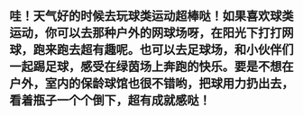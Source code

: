 哇！天气好的时候去玩球类运动超棒哒！如果喜欢球类运动，你可以去那种户外的网球场呀，在阳光下打打网球，跑来跑去超有趣呢。也可以去足球场，和小伙伴们一起踢足球，感受在绿茵场上奔跑的快乐。要是不想在户外，室内的保龄球馆也很不错哟，把球用力扔出去，看着瓶子一个个倒下，超有成就感哒！ 
---
